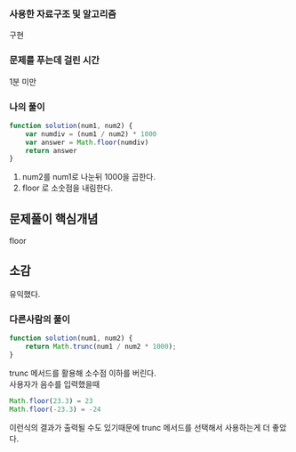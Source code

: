 ### 사용한 자료구조 및 알고리즘
구현

### 문제를 푸는데 걸린 시간
1분 미만

### 나의 풀이

```Javascript
function solution(num1, num2) {
    var numdiv = (num1 / num2) * 1000 
    var answer = Math.floor(numdiv)
    return answer
}

```
1. num2를 num1로 나눈뒤 1000을 곱한다.
2. floor 로 소숫점을 내림한다.

## 문제풀이 핵심개념
floor

## 소감
유익했다.

### 다른사람의 풀이

```Javascript
function solution(num1, num2) {
    return Math.trunc(num1 / num2 * 1000);
}

```

trunc 메서드를 활용해 소수점 이하를 버린다.<br>
사용자가 음수를 입력했을때 <br>
```Javascript
Math.floor(23.3) = 23
Math.floor(-23.3) = -24
```
이런식의 결과가 출력될 수도 있기때문에 trunc 메서드를 선택해서 사용하는게 더 좋았다.